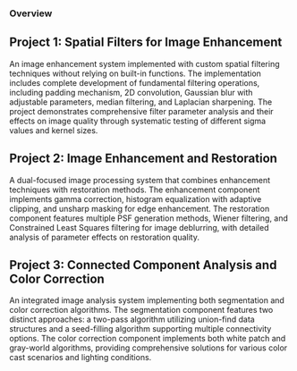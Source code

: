 ### Overview

## Project 1: Spatial Filters for Image Enhancement

An image enhancement system implemented with custom spatial filtering techniques without relying on built-in functions. The implementation includes complete development of fundamental filtering operations, including padding mechanism, 2D convolution, Gaussian blur with adjustable parameters, median filtering, and Laplacian sharpening. The project demonstrates comprehensive filter parameter analysis and their effects on image quality through systematic testing of different sigma values and kernel sizes.

## Project 2: Image Enhancement and Restoration

A dual-focused image processing system that combines enhancement techniques with restoration methods. The enhancement component implements gamma correction, histogram equalization with adaptive clipping, and unsharp masking for edge enhancement. The restoration component features multiple PSF generation methods, Wiener filtering, and Constrained Least Squares filtering for image deblurring, with detailed analysis of parameter effects on restoration quality.

## Project 3: Connected Component Analysis and Color Correction

An integrated image analysis system implementing both segmentation and color correction algorithms. The segmentation component features two distinct approaches: a two-pass algorithm utilizing union-find data structures and a seed-filling algorithm supporting multiple connectivity options. The color correction component implements both white patch and gray-world algorithms, providing comprehensive solutions for various color cast scenarios and lighting conditions.

